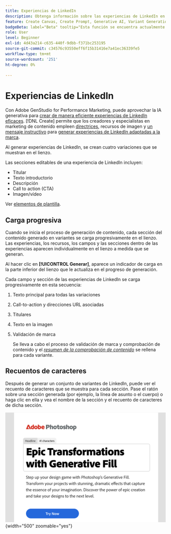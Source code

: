 ```yaml
---
title: Experiencias de LinkedIn
description: Obtenga información sobre las experiencias de LinkedIn en Adobe GenStudio for Performance Marketing.
feature: Create Canvas, Create Prompt, Generative AI, Variant Generation, Content Generation
badgeBeta: label="Beta" tooltip="Esta función se encuentra actualmente en Beta, por lo que algunas funciones pueden estar limitadas o sujetas a cambios."
role: User
level: Beginner
exl-id: 4d43a214-c635-440f-9dbb-f371bc253195
source-git-commit: c34576c93550eff6f15b31416e7a41ec36339fe5
workflow-type: tm+mt
source-wordcount: '251'
ht-degree: 0%

---
```


# Experiencias de LinkedIn

Con Adobe GenStudio for Performance Marketing, puede aprovechar la IA generativa para [crear de manera eficiente experiencias de LinkedIn eficaces](/help/user-guide/create/create-linkedin.md). [!DNL Create] permite que los creadores y especialistas en marketing de contenido empleen [directrices](/help/user-guide/guidelines/overview.md), recursos de imagen y [un mensaje instructivo](/help/user-guide/effective-prompts.md) para [generar experiencias de LinkedIn adaptadas a la marca](/help/user-guide/create/create-email-experience.md).

Al generar experiencias de LinkedIn, se crean cuatro variaciones que se muestran en el lienzo.

Las secciones editables de una experiencia de LinkedIn incluyen:

* Titular
* Texto introductorio
* Descripción
* Call to action (CTA)
* Imagen/vídeo

Ver [elementos de plantilla](/help/user-guide/content/use-templates.md#template-elements).

## Carga progresiva

Cuando se inicia el proceso de generación de contenido, cada sección del contenido generado en variantes se carga progresivamente en el lienzo. Las experiencias, los recursos, los campos y las secciones dentro de las experiencias aparecen individualmente en el lienzo a medida que se generan.

Al hacer clic en **[!UICONTROL Generar]**, aparece un indicador de carga en la parte inferior del lienzo que le actualiza en el progreso de generación.

Cada campo y sección de las experiencias de LinkedIn se carga progresivamente en esta secuencia:

1. Texto principal para todas las variaciones
1. Call-to-action y direcciones URL asociadas
1. Titulares
1. Texto en la imagen
1. Validación de marca

   Se lleva a cabo el proceso de validación de marca y comprobación de contenido y el [_resumen de la comprobación de contenido_](/help/user-guide/guidelines/brand-validation.md#content-check-summary) se rellena para cada variante.

## Recuentos de caracteres

Después de generar un conjunto de variantes de LinkedIn, puede ver el recuento de caracteres que se muestra para cada sección. Pase el ratón sobre una sección generada (por ejemplo, la línea de asunto o el cuerpo) o haga clic en ella y vea el nombre de la sección y el recuento de caracteres de dicha sección.

![Recuento de caracteres](/help/assets/character-count.png){width="500" zoomable="yes"}
